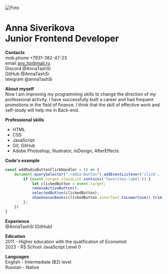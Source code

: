 
![Foto](https://github.com/AnnaTashSi/rsschool-cv/assets/136920681/c9c2e5e8-f8f2-4eaf-9a1f-b07cb887cb08)

**Anna Siverikova**\
Junior Frontend Developer
===================

**Contacts**\
mob.phone +7931-382-47-23\
email any_hp@mail.ru\
Discord @AnnaTashSi\
GitHub @AnnaTashSi\
telegram @annaTashSi

**About myself**\
Now I am improving my programming skills to change the direction of my professional activity. I have successfully built a career and had frequent promotions in the field of finance. I think that the skill of effective work and self-study will help me in Back-end.

**Professional skills**
* HTML
* CSS
* JavaScript
* Git, GitHub
* Adobe Photoshop, Illustrator, InDesign, AfterEffects

**Code's example**
```javascript
const addRadioButtonClickHandler = () => {
    document.querySelector(".radio-button").addEventListener('click', (event) => {
        if (event.target.classList.contains('favorites-label')) {
            let clickedButton = event.target;
            removeActiveButton();
            selectedButton(clickedButton);
            showSeasonBooks(clickedButton.innerText.toLowerCase().trim())
        };
    })
}
```
**Experience**\
@AnnaTashSi (GitHub)

**Edication**\
2011 - Higher education with the qualification of Economist\
2023 - RS School JavaScript Level 0 

**Languages**\
English - Intermediate (B2) level\
Russian - Native
